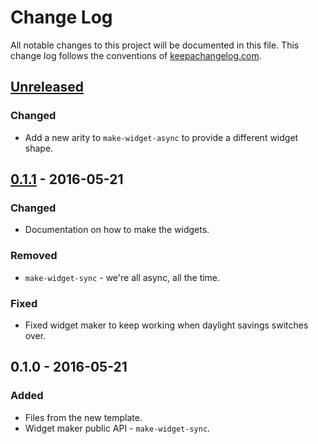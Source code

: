 # Change Log
All notable changes to this project will be documented in this file. This change log follows the conventions of [keepachangelog.com](http://keepachangelog.com/).

## [Unreleased]
### Changed
- Add a new arity to `make-widget-async` to provide a different widget shape.

## [0.1.1] - 2016-05-21
### Changed
- Documentation on how to make the widgets.

### Removed
- `make-widget-sync` - we're all async, all the time.

### Fixed
- Fixed widget maker to keep working when daylight savings switches over.

## 0.1.0 - 2016-05-21
### Added
- Files from the new template.
- Widget maker public API - `make-widget-sync`.

[Unreleased]: https://github.com/your-name/colorhunt-scraper/compare/0.1.1...HEAD
[0.1.1]: https://github.com/your-name/colorhunt-scraper/compare/0.1.0...0.1.1
